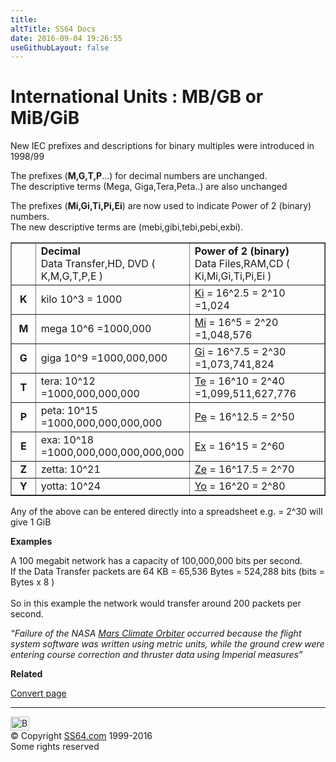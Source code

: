 ```yaml
---
title:
altTitle: SS64 Docs
date: 2016-09-04 19:26:55
useGithubLayout: false
---
```

<!-- #BeginLibraryItem "/Library/head_docs.lbi" --><!-- #EndLibraryItem --><h1>International Units : MB/GB or MiB/GiB</h1>
<p>New IEC prefixes and descriptions for binary multiples were introduced in 1998/99	</p>
<p>The prefixes (<b>M,G,T,P</b>...) for decimal numbers are unchanged.<br>
The descriptive terms (Mega, Giga,Tera,Peta..)  are also unchanged</p>
<p>The prefixes (<b>Mi,Gi,Ti,Pi,Ei</b>) are now used to indicate Power of 2 (binary) numbers. <br>
The new descriptive terms are (mebi,gibi,tebi,pebi,exbi). </p>
<table width="70%" border="1">
  <tbody><tr>
    <td width="9%"></td>
    <td width="41%"><b>Decimal<br>
    </b>Data Transfer,HD, DVD ( K,M,G,T,P,E ) </td>
    <td width="50%"><b>Power of 2 (binary)<br>
    </b>    Data Files,RAM,CD ( Ki,Mi,Gi,Ti,Pi,Ei ) </td>
  </tr>
  <tr>
    <td><div align="center"><b>K</b></div></td>
    <td>kilo 10^3 = 1000 </td>
    <td><a href="http://en.wikipedia.org/wiki/Kibibyte">Ki</a> = 16^2.5 = 2^10 =1,024</td>
  </tr>
  <tr>
    <td><div align="center"><b>M</b></div></td>
    <td>mega 10^6 =1000,000 </td>
    <td><a href="http://en.wikipedia.org/wiki/Mebibyte">Mi</a> = 16^5 = 2^20 =1,048,576</td>
  </tr>
  <tr>
    <td><div align="center"><b>G</b></div></td>
    <td>giga 10^9 =1000,000,000</td>
    <td><a href="http://en.wikipedia.org/wiki/Gibibyte">Gi</a> = 16^7.5 = 2^30 =1,073,741,824</td>
  </tr>
  <tr>
    <td><div align="center"><b>T</b></div></td>
    <td>tera: 10^12 =1000,000,000,000</td>
    <td><a href="http://en.wikipedia.org/wiki/Tebibyte">Te</a> = 16^10 = 2^40 =1,099,511,627,776</td>
  </tr>
  <tr>
    <td><div align="center"><b>P</b></div></td>
    <td>peta: 10^15 =1000,000,000,000,000</td>
    <td><a href="http://en.wikipedia.org/wiki/Pebibyte">Pe</a> = 16^12.5 = 2^50</td>
  </tr>
  <tr>
    <td><div align="center"><b>E</b></div></td>
    <td>exa: 10^18 =1000,000,000,000,000,000</td>
    <td><a href="http://en.wikipedia.org/wiki/Exbibyte">Ex</a> = 16^15 = 2^60</td>
  </tr>
  <tr>
    <td><div align="center"><b>Z</b></div></td>
    <td>zetta: 10^21</td>
    <td><a href="http://en.wikipedia.org/wiki/Zebibyte">Ze</a> = 16^17.5 = 2^70</td>
  </tr>
  <tr>
    <td><div align="center"><b>Y</b></div></td>
    <td>yotta: 10^24</td>
    <td><a href="http://en.wikipedia.org/wiki/Yobibyte">Yo</a> = 16^20 = 2^80</td>
  </tr>
</tbody></table>
<p>Any of the above can be entered directly into a spreadsheet e.g.   <span class="code">=  2^30</span> will give 1 GiB</p>
<p><b>Examples</b>
</p><p>A 100 megabit network has a capacity of <span class="code">100,000,000</span> bits per second. <br>
If the Data Transfer packets are  64 KB = 65,536 Bytes = <span class="code">524,288</span> bits (bits = Bytes x 8 ) <br>
<br>
So in this example the network would transfer around <span class="code">200</span> packets per second.

</p><p class="quote"><i> “Failure of the NASA <a href="http://en.wikipedia.org/wiki/Mars_Climate_Orbiter#Communications_loss">Mars Climate Orbiter</a> occurred because the flight system software was written using metric units, while the ground crew were entering course correction and thruster data using Imperial measures” </i></p>
<p><b>Related</b></p>
<p><a href="../convert.html">Convert page </a></p><!-- #BeginLibraryItem "/Library/foot_docs.lbi" --><p>
<hr>
<div id="bl" class="footer"><a href="bytes.html#"><img src="../images/top.png" width="30" height="22" alt="Back to the Top"></a></div>
<div id="br" class="footer, tagline">© Copyright <a href="../index.html">SS64.com</a> 1999-2016<br>
Some rights reserved</div><!-- #EndLibraryItem -->


